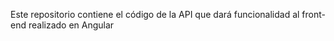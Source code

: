Este repositorio contiene el código de la API que dará funcionalidad al front-end realizado en Angular

